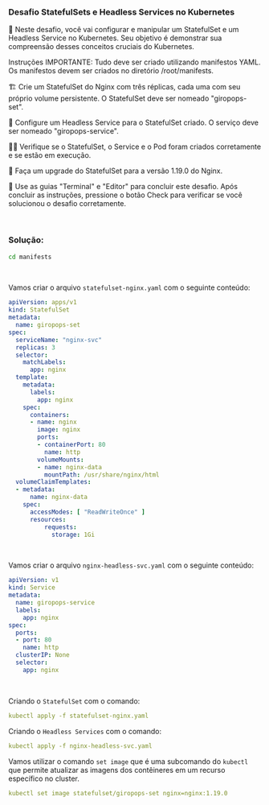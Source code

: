 ### Desafio StatefulSets e Headless Services no Kubernetes

🔬 Neste desafio, você vai configurar e manipular um StatefulSet e um Headless Service no Kubernetes. Seu objetivo é demonstrar sua compreensão desses conceitos cruciais do Kubernetes.

Instruções
IMPORTANTE: Tudo deve ser criado utilizando manifestos YAML. Os manifestos devem ser criados no diretório /root/manifests.

🏗️ Crie um StatefulSet do Nginx com três réplicas, cada uma com seu próprio volume persistente. O StatefulSet deve ser nomeado "giropops-set".

🎯 Configure um Headless Service para o StatefulSet criado. O serviço deve ser nomeado "giropops-service".

🕵️‍♀️ Verifique se o StatefulSet, o Service e o Pod foram criados corretamente e se estão em execução.

🔄 Faça um upgrade do StatefulSet para a versão 1.19.0 do Nginx.

🚀 Use as guias "Terminal" e "Editor" para concluir este desafio. Após concluir as instruções, pressione o botão Check para verificar se você solucionou o desafio corretamente.

&nbsp;


### Solução:


```bash
cd manifests
```

&nbsp;

Vamos criar o arquivo `statefulset-nginx.yaml` com o seguinte conteúdo:


```yaml
apiVersion: apps/v1
kind: StatefulSet
metadata:
  name: giropops-set
spec:
  serviceName: "nginx-svc"
  replicas: 3
  selector:
    matchLabels:
      app: nginx
  template:
    metadata:
      labels:
        app: nginx
    spec:
      containers:
      - name: nginx
        image: nginx
        ports:
        - containerPort: 80
          name: http
        volumeMounts:
        - name: nginx-data
          mountPath: /usr/share/nginx/html
  volumeClaimTemplates:
  - metadata:
      name: nginx-data
    spec:
      accessModes: [ "ReadWriteOnce" ]
      resources:
          requests:
            storage: 1Gi
```

&nbsp;


Vamos criar o arquivo `nginx-headless-svc.yaml` com o seguinte conteúdo:

```yaml
apiVersion: v1
kind: Service
metadata:
  name: giropops-service
  labels:
    app: nginx
spec:
  ports:
  - port: 80
    name: http
  clusterIP: None
  selector:
    app: nginx
```

&nbsp;

Criando o `StatefulSet` com o comando:

```yaml
kubectl apply -f statefulset-nginx.yaml 
```

Criando o `Headless Services` com o comando:

```yaml
kubectl apply -f nginx-headless-svc.yaml
```


Vamos utilizar o comando `set image` que é uma subcomando do `kubectl` que permite atualizar as imagens dos contêineres em um recurso específico no cluster.

```yaml
kubectl set image statefulset/giropops-set nginx=nginx:1.19.0
```